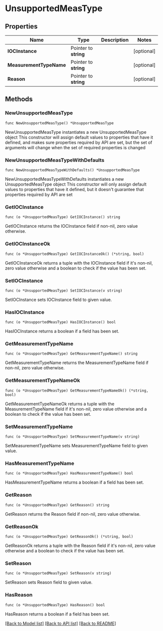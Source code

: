 # UnsupportedMeasType

## Properties

Name | Type | Description | Notes
------------ | ------------- | ------------- | -------------
**IOCInstance** | Pointer to **string** |  | [optional] 
**MeasurementTypeName** | Pointer to **string** |  | [optional] 
**Reason** | Pointer to **string** |  | [optional] 

## Methods

### NewUnsupportedMeasType

`func NewUnsupportedMeasType() *UnsupportedMeasType`

NewUnsupportedMeasType instantiates a new UnsupportedMeasType object
This constructor will assign default values to properties that have it defined,
and makes sure properties required by API are set, but the set of arguments
will change when the set of required properties is changed

### NewUnsupportedMeasTypeWithDefaults

`func NewUnsupportedMeasTypeWithDefaults() *UnsupportedMeasType`

NewUnsupportedMeasTypeWithDefaults instantiates a new UnsupportedMeasType object
This constructor will only assign default values to properties that have it defined,
but it doesn't guarantee that properties required by API are set

### GetIOCInstance

`func (o *UnsupportedMeasType) GetIOCInstance() string`

GetIOCInstance returns the IOCInstance field if non-nil, zero value otherwise.

### GetIOCInstanceOk

`func (o *UnsupportedMeasType) GetIOCInstanceOk() (*string, bool)`

GetIOCInstanceOk returns a tuple with the IOCInstance field if it's non-nil, zero value otherwise
and a boolean to check if the value has been set.

### SetIOCInstance

`func (o *UnsupportedMeasType) SetIOCInstance(v string)`

SetIOCInstance sets IOCInstance field to given value.

### HasIOCInstance

`func (o *UnsupportedMeasType) HasIOCInstance() bool`

HasIOCInstance returns a boolean if a field has been set.

### GetMeasurementTypeName

`func (o *UnsupportedMeasType) GetMeasurementTypeName() string`

GetMeasurementTypeName returns the MeasurementTypeName field if non-nil, zero value otherwise.

### GetMeasurementTypeNameOk

`func (o *UnsupportedMeasType) GetMeasurementTypeNameOk() (*string, bool)`

GetMeasurementTypeNameOk returns a tuple with the MeasurementTypeName field if it's non-nil, zero value otherwise
and a boolean to check if the value has been set.

### SetMeasurementTypeName

`func (o *UnsupportedMeasType) SetMeasurementTypeName(v string)`

SetMeasurementTypeName sets MeasurementTypeName field to given value.

### HasMeasurementTypeName

`func (o *UnsupportedMeasType) HasMeasurementTypeName() bool`

HasMeasurementTypeName returns a boolean if a field has been set.

### GetReason

`func (o *UnsupportedMeasType) GetReason() string`

GetReason returns the Reason field if non-nil, zero value otherwise.

### GetReasonOk

`func (o *UnsupportedMeasType) GetReasonOk() (*string, bool)`

GetReasonOk returns a tuple with the Reason field if it's non-nil, zero value otherwise
and a boolean to check if the value has been set.

### SetReason

`func (o *UnsupportedMeasType) SetReason(v string)`

SetReason sets Reason field to given value.

### HasReason

`func (o *UnsupportedMeasType) HasReason() bool`

HasReason returns a boolean if a field has been set.


[[Back to Model list]](../README.md#documentation-for-models) [[Back to API list]](../README.md#documentation-for-api-endpoints) [[Back to README]](../README.md)


